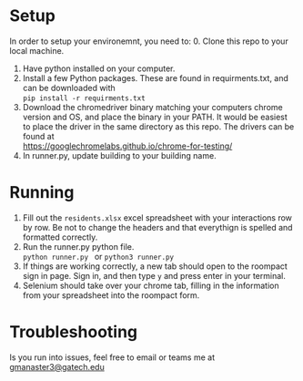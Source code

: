 # Setup
In order to setup your environemnt, you need to:
0. Clone this repo to your local machine.
1. Have python installed on your computer.
2. Install a few Python packages. These are found in requirments.txt, and can be downloaded with \
```pip install -r requirments.txt```
3. Download the chromedriver binary matching your computers chrome version and OS, and place the binary in your PATH. It would be easiest to place the driver in the same directory as this repo. The drivers can be found at \
https://googlechromelabs.github.io/chrome-for-testing/
4. In runner.py, update building to your building name.

# Running
1. Fill out the `residents.xlsx` excel spreadsheet with your interactions row by row. Be not to change the headers and that everythign is spelled and formatted correctly.
2. Run the runner.py python file. \
   ```python runner.py ``` or ```python3 runner.py```
3. If things are working correctly, a new tab should open to the roompact sign in page. Sign in, and then type `y` and press enter in your terminal.
4. Selenium should take over your chrome tab, filling in the information from your spreadsheet into the roompact form.

# Troubleshooting
Is you run into issues, feel free to email or teams me at gmanaster3@gatech.edu
